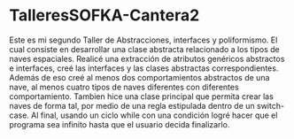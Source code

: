 # TalleresSOFKA-Cantera2
Este es mi segundo Taller de Abstracciones, interfaces y poliformismo.
El cual consiste en desarrollar una clase abstracta relacionado a los tipos de naves espaciales.
Realicé una extracción de atributos genéricos abstractos e interfaces, creé las interfaces y las clases abstractas correspondientes.
Además de eso creé al menos dos comportamientos abstractos de una nave, al menos cuatro tipos de naves diferentes con diferentes comportamiento.
Tambien hice una clase principal que permita crear las naves de forma tal, por medio de una regla estipulada dentro de un switch-case.
Al final, usando un ciclo while con una condición logré hacer que el programa sea infinito hasta que el usuario decida finalizarlo.
